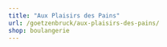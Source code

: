 ```yaml
---
title: "Aux Plaisirs des Pains"
url: /goetzenbruck/aux-plaisirs-des-pains/
shop: boulangerie
---
```

